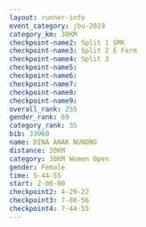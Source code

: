 ```yaml
---
layout: runner-info 
event_category: jbu-2019 
category_km: 30KM 
checkpoint-name2: Split 1 SMK 
checkpoint-name3: Split 2 E Farm 
checkpoint-name4: Split 3 
checkpoint-name5: 
checkpoint-name6: 
checkpoint-name7: 
checkpoint-name8: 
checkpoint-name9: 
overall_rank: 255
gender_rank: 69
category_rank: 35
bib: 33060
name: DINA ANAK NUNONG
distance: 30KM
category: 30KM Women Open
gender: Female
time: 5-44-55
start: 2-00-00
checkpoint2: 4-29-22
checkpoint3: 7-08-56
checkpoint4: 7-44-55
---
```

